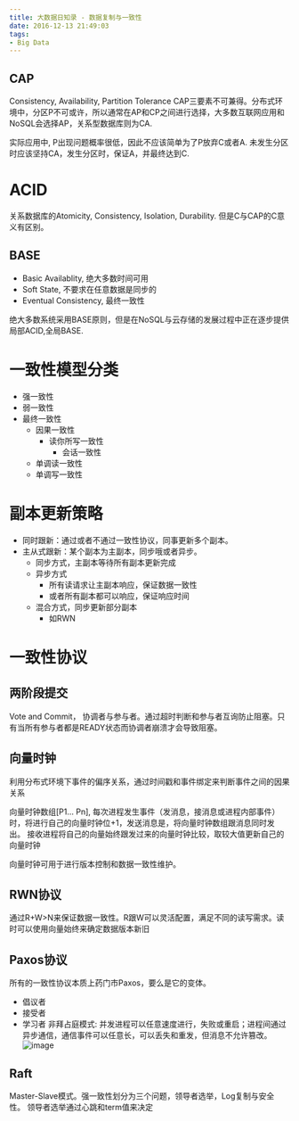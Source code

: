 ```yaml
---
title: 大数据日知录 - 数据复制与一致性
date: 2016-12-13 21:49:03
tags:
- Big Data
---
```

## CAP
Consistency, Availability, Partition Tolerance
CAP三要素不可兼得。分布式环境中，分区P不可或许，所以通常在AP和CP之间进行选择，大多数互联网应用和NoSQL会选择AP，关系型数据库则为CA.

实际应用中, P出现问题概率很低，因此不应该简单为了P放弃C或者A. 未发生分区时应该坚持CA，发生分区时，保证A，并最终达到C.
<!-- more -->

# ACID
关系数据库的Atomicity, Consistency, Isolation, Durability. 但是C与CAP的C意义有区别。

## BASE
- Basic Availablity, 绝大多数时间可用
- Soft State, 不要求在任意数据是同步的
- Eventual Consistency, 最终一致性

绝大多数系统采用BASE原则，但是在NoSQL与云存储的发展过程中正在逐步提供局部ACID,全局BASE.

# 一致性模型分类
- 强一致性
- 弱一致性
- 最终一致性
    - 因果一致性
        -   读你所写一致性
            -   会话一致性
    - 单调读一致性 
    - 单调写一致性

# 副本更新策略 
- 同时跟新：通过或者不通过一致性协议，同事更新多个副本。
- 主从式跟新：某个副本为主副本，同步哦或者异步。
    - 同步方式，主副本等待所有副本更新完成
    - 异步方式
        - 所有读请求让主副本响应，保证数据一致性
        - 或者所有副本都可以响应，保证响应时间
    - 混合方式，同步更新部分副本
        -   如RWN

# 一致性协议
## 两阶段提交
Vote and Commit， 协调者与参与者。通过超时判断和参与者互询防止阻塞。只有当所有参与者都是READY状态而协调者崩溃才会导致阻塞。

## 向量时钟
利用分布式环境下事件的偏序关系，通过时间戳和事件绑定来判断事件之间的因果关系

向量时钟数组[P1... Pn], 每次进程发生事件（发消息，接消息或进程内部事件）时，将进行自己的向量时钟位+1，发送消息是，将向量时钟数组跟消息同时发出。
接收进程将自己的向量始终跟发过来的向量时钟比较，取较大值更新自己的向量时钟

向量时钟可用于进行版本控制和数据一致性维护。

## RWN协议
通过R+W>N来保证数据一致性。R跟W可以灵活配置，满足不同的读写需求。读时可以使用向量始终来确定数据版本新旧

## Paxos协议
所有的一致性协议本质上药门市Paxos，要么是它的变体。
- 倡议者
- 接受者
- 学习者
非拜占庭模式: 并发进程可以任意速度进行，失败或重启；进程间通过异步通信，通信事件可以任意长，可以丢失和重发，但消息不允许篡改。
![image](http://codemacro.com/assets/res/paxos/paxos-flow.png)

## Raft
Master-Slave模式。强一致性划分为三个问题，领导者选举，Log复制与安全性。
领导者选举通过心跳和term值来决定

 
